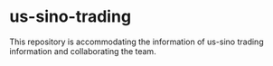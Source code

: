# us-sino-trading
This repository is accommodating the information of us-sino trading information and collaborating the team.
